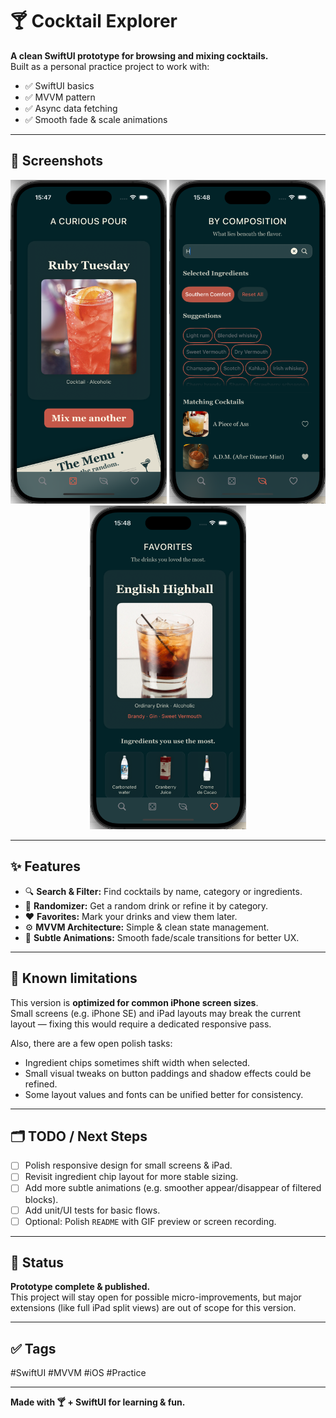 # 🍸 Cocktail Explorer

**A clean SwiftUI prototype for browsing and mixing cocktails.**  
Built as a personal practice project to work with:
- ✅ SwiftUI basics
- ✅ MVVM pattern
- ✅ Async data fetching
- ✅ Smooth fade & scale animations

---

## 📱 Screenshots

<div align="center">
  <img src="screenshots/random.png" width="250"/>
  <img src="screenshots/mix-lab.png" width="250"/>
  <img src="screenshots/favorites.png" width="250"/>
</div>

---

## ✨ Features

- 🔍 **Search & Filter:** Find cocktails by name, category or ingredients.
- 🍹 **Randomizer:** Get a random drink or refine it by category.
- ❤️ **Favorites:** Mark your drinks and view them later.
- ⚙️ **MVVM Architecture:** Simple & clean state management.
- 🎨 **Subtle Animations:** Smooth fade/scale transitions for better UX.

---

## 🚩 Known limitations

This version is **optimized for common iPhone screen sizes**.  
Small screens (e.g. iPhone SE) and iPad layouts may break the current layout — fixing this would require a dedicated responsive pass.

Also, there are a few open polish tasks:
- Ingredient chips sometimes shift width when selected.
- Small visual tweaks on button paddings and shadow effects could be refined.
- Some layout values and fonts can be unified better for consistency.

---

## 🗂️ TODO / Next Steps

- [ ] Polish responsive design for small screens & iPad.
- [ ] Revisit ingredient chip layout for more stable sizing.
- [ ] Add more subtle animations (e.g. smoother appear/disappear of filtered blocks).
- [ ] Add unit/UI tests for basic flows.
- [ ] Optional: Polish `README` with GIF preview or screen recording.

---

## 🚀 Status

**Prototype complete & published.**  
This project will stay open for possible micro-improvements, but major extensions (like full iPad split views) are out of scope for this version.

---

## ✅ Tags

#SwiftUI #MVVM #iOS #Practice

---

**Made with 🍸 + SwiftUI for learning & fun.**
